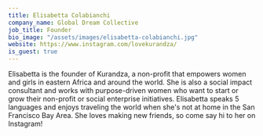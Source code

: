 ```yaml
---
title: Elisabetta Colabianchi
company_name: Global Dream Collective
job_title: Founder
bio_image: "/assets/images/elisabetta-colabianchi.jpg"
website: https://www.instagram.com/lovekurandza/
is_guest: true
---
```


Elisabetta is the founder of Kurandza, a non-profit that empowers women and girls in eastern Africa and around the world. She is also a social impact consultant and works with purpose-driven women who want to start or grow their non-profit or social enterprise initiatives. Elisabetta speaks 5 languages and enjoys traveling the world when she's not at home in the San Francisco Bay Area. She loves making new friends, so come say hi to her on Instagram!